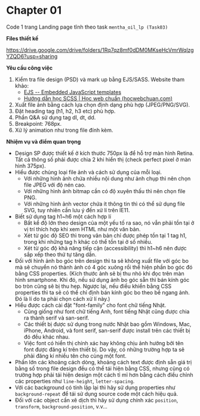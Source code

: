 
# Chapter 01

Code 1 trang Landing page tĩnh theo task `mentha_oil_lp (Task03)`

**Files thiết kế**

https://drive.google.com/drive/folders/1Rq7qz8mf0dDM0MKseHcVmrWqlzgYZQD6?usp=sharing

**Yêu cầu công việc**

1. Kiểm tra file design (PSD) và mark up bằng EJS/SASS. Website tham khảo:
   - [EJS -- Embedded JavaScript templates](https://ejs.co/)
   - [Hướng dẫn học SCSS | Học web chuẩn (hocwebchuan.com)](https://hocwebchuan.com/tutorial/scss/)
2. Xuất file ảnh bằng cách lựa chọn định dạng phù hợp (JPEG/PNG/SVG).
3. Đặt heading tag (h1, h2, h3 etc) phù hợp.
4. Phẩn Q&A sử dụng tag dl, dt, dd.
5. Breakpoint: 768px.
6. Xử lý animation như trong file đính kèm.

**Nhiệm vụ và điểm quan trọng**

- Design SP được thiết kế ở kích thước 750px là để hỗ trợ màn hình Retina. Tất cả thông số phải được chia 2 khi hiển thị (check perfect pixel ở màn hình 375px).
- Hiểu được chủng loại file ảnh và cách sử dụng của mỗi loại.
  - Với những hình ảnh chứa nhiều nội dung như ảnh chụp thì nên chọn file JPEG với độ nén cao.
  - Với những hình ảnh bitmap cần có độ xuyên thấu thì nên chọn file PNG.
  - Với những hình ảnh vector chứa ít thông tin thì có thể sử dụng file SVG, tuy nhiên cần lưu ý đến xử lí trên IE11.
- Biết sử dụng tag h1~h6 một cách hợp lí
  - Bất kể độ lớn theo design của một yếu tố ra sao, nó vẫn phải tồn tại ở vị trí thích hợp khi xem HTML như một văn bản.
  - Xét từ góc độ SEO thì trong văn bản chỉ được phép tồn tại 1 tag h1, trong khi những tag h khác có thể tồn tại ở số nhiều.
  - Xét từ góc độ khả năng tiếp cận (accessibility) thì h1~h6 nên được sắp xếp theo thứ tự tăng dần.
- Đối với hình ảnh bo góc trên design thì ta sẽ không xuất file với góc bo mà sẽ chuyển nó thành ảnh có 4 góc xuông rồi thể hiện phần bo góc đó bằng CSS properties. (Kích thước ảnh sẽ bị thu nhỏ khi đọc trên màn hình smartphone. Khi đó, nếu sử dụng ảnh bo góc sẵn thì bán kính góc bo tròn cũng sẽ bị thu hẹp. Ngược lại, nếu điều khiển bằng CSS properties thì ta sẽ có thể chỉ định bán kính góc bo theo bề ngang ảnh. Đó là lí do ta phải chọn cách xử lí này.)
- Hiểu được cách cài đặt "font-family" cho font chữ tiếng Nhật.
  - Cũng giống như font chữ tiếng Anh, font tiếng Nhật cũng được chia ra thành serif và san-serif. 
  - Các thiết bị được sử dụng trong nước Nhật bao gồm Windows, Mac, iPhone, Android, và font serif, san-serif được install trên các thiết bị đó đều khác nhau. 
  - Việc font có hiển thị chính xác hay không chịu ảnh hưởng bởi tên font được đăng kí trên thiết bị. Do vậy, có những trường hợp ta sẽ phải đăng kí nhiều tên cho cùng một font.
- Phần lớn các khoảng cách dòng, khoảng cách text được định sẵn giá trị bằng số trong file design đều có thể tái hiện bằng CSS, nhưng cũng có trường hợp phải tái hiện design một cách tỉ mỉ hơn bằng cách điều chỉnh các properties như `line-height`, `letter-spacing`.
- Với các background có tính lặp lại thì hãy sử dụng properties như `background-repeat` để tái sử dụng source code một cách hiệu quả. 
- Đối với các object cần xê dịch thì hãy sử dụng chính xác `position`, `transform`, `background-position`, v.v...